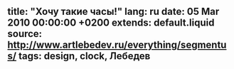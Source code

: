 title: "Хочу такие часы!"
lang: ru
date: 05 Mar 2010 00:00:00 +0200
extends: default.liquid
source: http://www.artlebedev.ru/everything/segmentus/
tags: design, clock, Лебедев
---
